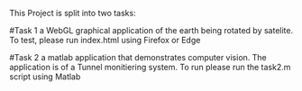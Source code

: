 This Project is split into two tasks:

#Task 1
  a WebGL graphical application of the earth being rotated by satelite.
  To test, please run index.html using Firefox or Edge

#Task 2
  a matlab application that demonstrates computer vision. The application is of a Tunnel monitiering system. 
  To run please run the task2.m script using Matlab
